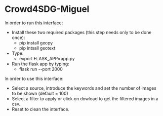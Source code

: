 # Crowd4SDG-Miguel
In order to run this interface:

- Install these two required packages (this step needs only to be done once):
   - pip install geopy
   - pip intsall geotext
- Type: 
   - export FLASK_APP=app.py
- Run the flask app by typing:
   - flask run --port 2000


In order to use this interface:
- Select a source, introduce the keywords and set the number of images to be shown (default = 100)
- Select a filter to apply or click on dowload to get the filtered images in a csv.
- Reset to clean the interface.
